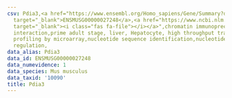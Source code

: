 ```yaml
---
csv: Pdia3,<a href="https://www.ensembl.org/Homo_sapiens/Gene/Summary?db=core;g=ENSMUSG00000027248"
  target="_blank">ENSMUSG00000027248</a>,<a href="https://www.ncbi.nlm.nih.gov/pubmed/23834426"
  target="_blank"><i class="fas fa-file"></i></a>",chromatin immunoprecipitation assay,direct
  interaction,prime adult stage, liver, Hepatocyte, high throughput transcription
  profiling by microarray,nucleotide sequence identification,nucleotide sequence identification,transcriptional
  regulation,
data_alias: Pdia3
data_id: ENSMUSG00000027248
data_numevidence: 1
data_species: Mus musculus
data_taxid: '10090'
title: Pdia3
---
```

